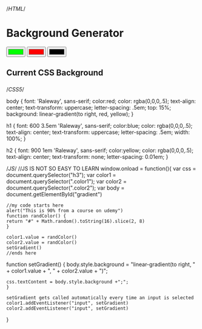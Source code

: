 /*HTML*/

<!DOCTYPE html>
<html>
<head>
    <title>Gradient Background</title>
<body id="gradient">
    <h1>Background Generator</h1>
    <input class="color1" type="color" name="color1" value="#00ff00">
    <input class="color2" type="color" name="color2" value="#ff0000">
    <input class="color3" type="color" name="color3" value="YELLOW">
    <h2>Current CSS Background</h2>
    <h3></h3>
</body>
</html>


/*CSS5*/

body {
    font: 'Raleway', sans-serif;
    color:red;
    color: rgba(0,0,0,.5);
    text-align: center;
    text-transform: uppercase;
    letter-spacing: .5em;
    top: 15%;
    background: linear-gradient(to right, red, yellow);
}

h1 {
    font: 600 3.5em 'Raleway', sans-serif;
    color:blue;
    color: rgba(0,0,0,.5);
    text-align: center;
    text-transform: uppercase;
    letter-spacing: .5em;
    width: 100%;
}

h2 {
    font: 900 1em 'Raleway', sans-serif;
    color:yellow;
    color: rgba(0,0,0,.5);
    text-align: center;
    text-transform: none;
    letter-spacing: 0.01em;
}

/*JS*/
//JS IS NOT SO EASY TO LEARN
window.onload = function(){
    var css = document.querySelector("h3");
    var color1 = document.querySelector(".color1");
    var color2 = document.querySelector(".color2");
    var body = document.getElementById("gradient")

    //my code starts here
    alert("This is 90% from a course on udemy")
    function randColor() {
    return "#" + Math.random().toString(16).slice(2, 8)
    }

    color1.value = randColor()
    color2.value = randColor()
    setGradient()
    //ends here

function setGradient() {
    body.style.background = 
    "linear-gradient(to right, " 
    + color1.value 
    + ", " 
    + color2.value 
    + ")";

    css.textContent = body.style.background +";";
    }

    setGradient gets called automatically every time an input is selected 
    color1.addEventListener("input", setGradient)
    color2.addEventListener("input", setGradient)

}


